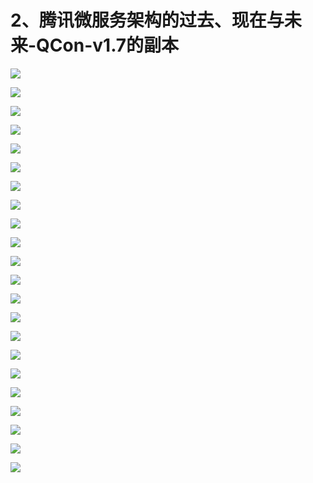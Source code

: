 # 2、腾讯微服务架构的过去、现在与未来-QCon-v1.7的副本

![](images\091423992DczzSm\201905130914_4.png)

![](images\091423992DczzSm\201905130914_5.png)

![](images\091423992DczzSm\201905130914_6.png)

![](images\091423992DczzSm\201905130914_7.png)

![](images\091423992DczzSm\201905130914_8.png)

![](images\091423992DczzSm\201905130914_9.png)

![](images\091423992DczzSm\201905130914_10.png)

![](images\091423992DczzSm\201905130914_11.png)

![](images\091423992DczzSm\201905130914_12.png)

![](images\091423992DczzSm\201905130914_13.png)

![](images\091423992DczzSm\201905130914_14.png)

![](images\091423992DczzSm\201905130914_15.png)

![](images\091423992DczzSm\201905130914_16.png)

![](images\091423992DczzSm\201905130914_17.png)

![](images\091423992DczzSm\201905130914_18.png)

![](images\091423992DczzSm\201905130914_19.png)

![](images\091423992DczzSm\201905130914_20.png)

![](images\091423992DczzSm\201905130914_21.png)

![](images\091423992DczzSm\201905130914_22.png)

![](images\091423992DczzSm\201905130914_23.png)

![](images\091423992DczzSm\201905130914_24.png)

![](images\091423992DczzSm\201905130914_25.png)

